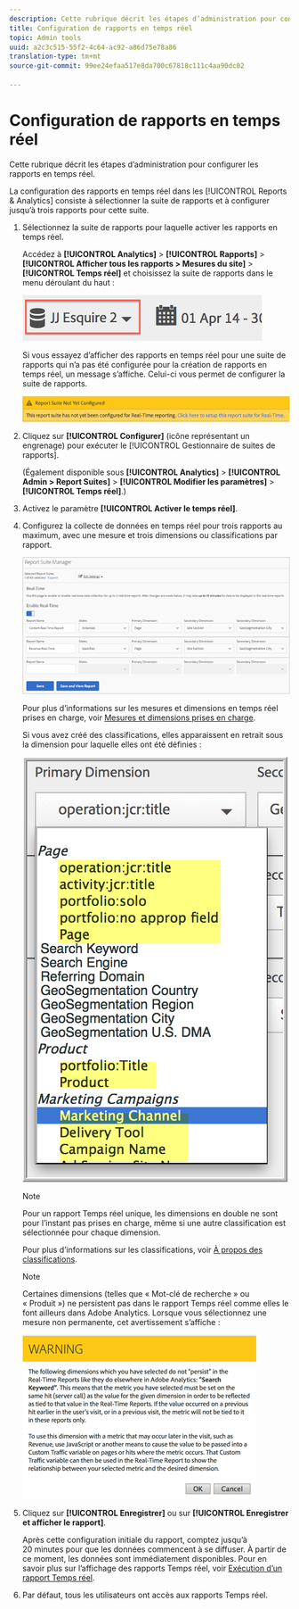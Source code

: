 ```yaml
---
description: Cette rubrique décrit les étapes d’administration pour configurer les rapports en temps réel.
title: Configuration de rapports en temps réel
topic: Admin tools
uuid: a2c3c515-55f2-4c64-ac92-a86d75e78a86
translation-type: tm+mt
source-git-commit: 99ee24efaa517e8da700c67818c111c4aa90dc02

---
```



# Configuration de rapports en temps réel

Cette rubrique décrit les étapes d’administration pour configurer les rapports en temps réel.

La configuration des rapports en temps réel dans les [!UICONTROL Reports &amp; Analytics] consiste à sélectionner la suite de rapports et à configurer jusqu’à trois rapports pour cette suite.

1. Sélectionnez la suite de rapports pour laquelle activer les rapports en temps réel.

   Accédez à **[!UICONTROL Analytics]** > **[!UICONTROL Rapports]** > **[!UICONTROL Afficher tous les rapports > Mesures du site]** > **[!UICONTROL Temps réel]** et choisissez la suite de rapports dans le menu déroulant du haut :

   ![](assets/report_suite_selector.png)

   Si vous essayez d’afficher des rapports en temps réel pour une suite de rapports qui n’a pas été configurée pour la création de rapports en temps réel, un message s’affiche. Celui-ci vous permet de configurer la suite de rapports.

   ![](assets/rep_suite_not_set_up.png)

1. Cliquez sur **[!UICONTROL Configurer]** (icône représentant un engrenage) pour exécuter le [!UICONTROL Gestionnaire de suites de rapports].

   (Également disponible sous **[!UICONTROL Analytics]** > **[!UICONTROL Admin > Report Suites]** > **[!UICONTROL Modifier les paramètres]** > **[!UICONTROL Temps réel]**.)

1. Activez le paramètre **[!UICONTROL Activer le temps réel]**.
1. Configurez la collecte de données en temps réel pour trois rapports au maximum, avec une mesure et trois dimensions ou classifications par rapport.

   ![](assets/real_time_admin.png)

   Pour plus d’informations sur les mesures et dimensions en temps réel prises en charge, voir [Mesures et dimensions prises en charge](/help/components/c-real-time-reporting/realtime-metrics.md).

   Si vous avez créé des classifications, elles apparaissent en retrait sous la dimension pour laquelle elles ont été définies :

   ![](assets/classifications.png)

   >[!NOTE]
   >
   >Pour un rapport Temps réel unique, les dimensions en double ne sont pour l’instant pas prises en charge, même si une autre classification est sélectionnée pour chaque dimension.

   Pour plus d’informations sur les classifications, voir [À propos des classifications](/help/components/c-classifications2/c-classifications.md).

   >[!NOTE]
   >
   >Certaines dimensions (telles que « Mot-clé de recherche » ou « Produit ») ne persistent pas dans le rapport Temps réel comme elles le font ailleurs dans Adobe Analytics. Lorsque vous sélectionnez une mesure non permanente, cet avertissement s’affiche :

   ![](assets/warning_dimensions.png)

1. Cliquez sur **[!UICONTROL Enregistrer]** ou sur **[!UICONTROL Enregistrer et afficher le rapport]**.

   Après cette configuration initiale du rapport, comptez jusqu’à 20 minutes pour que les données commencent à se diffuser. À partir de ce moment, les données sont immédiatement disponibles. Pour en savoir plus sur l’affichage des rapports Temps réel, voir [Exécution d’un rapport Temps réel](https://marketing.adobe.com/resources/help/fr_FR/sc/user/reports_realtime.html).

1. Par défaut, tous les utilisateurs ont accès aux rapports Temps réel.
